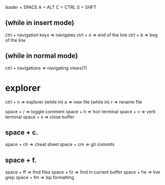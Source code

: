 leader = SPACE
A = ALT
C = CTRL
S = SHFT

## (while in insert mode)
ctrl + navigation keys => navigates
ctrl + e => end of the line
ctrl + b => beg of the line

## (while in normal mode)
ctrl + navigations => navigating views(?)

# explorer
ctrl + n => explorer
(while in) a => new file
(while in) r => rename file

space + / => toggle comment
space + h => hori terminal
space + v => verti terminal
space + x => close buffer
## space + c.
space + ch => cheat sheet
space + cm => git commits

## space + f.
space + ff => find files
space + fz => find in current buffer
space + fw => live grep
space + fm => lsp formatting